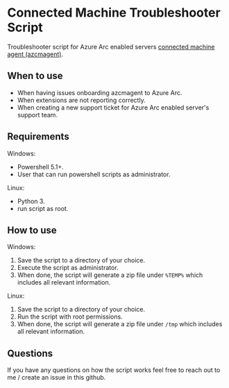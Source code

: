 # Connected Machine Troubleshooter Script
Troubleshooter script for Azure Arc enabled servers [connected machine agent (azcmagent)](https://docs.microsoft.com/en-us/azure/azure-arc/servers/agent-overview).

## When to use
* When having issues onboarding azcmagent to Azure Arc.
* When extensions are not reporting correctly.
* When creating a new support ticket for Azure Arc enabled server's support team.

## Requirements
Windows:
* Powershell 5.1+.
* User that can run powershell scripts as administrator.

Linux:
* Python 3.
* run script as root.

## How to use
Windows:
1. Save the script to a directory of your choice.
4. Execute the script as administrator.
5. When done, the script will generate a zip file under `%TEMP%` which includes all relevant information.

Linux:
1. Save the script to a directory of your choice.
2. Run the script with root permissions.
3. When done, the script will generate a zip file under `/tmp` which includes all relevant information.

## Questions
If you have any questions on how the script works feel free to reach out to me / create an issue in this github.
